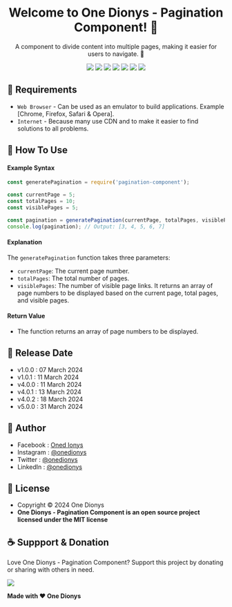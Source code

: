<h1 align="center">Welcome to One Dionys - Pagination Component! 👋 </h1>

<p align="center">A component to divide content into multiple pages, making it easier for users to navigate. 💖 </p>

<p align="center">
<img src="https://img.shields.io/github/contributors/onedionys/onedionys-pagination-component?style=flat-square">
<img src="https://img.shields.io/github/issues/onedionys/onedionys-pagination-component?style=flat-square">
<img src="https://img.shields.io/github/stars/onedionys/onedionys-pagination-component?style=flat-square"> 
<img src="https://img.shields.io/github/forks/onedionys/onedionys-pagination-component?style=flat-square">
<img src="https://img.shields.io/github/last-commit/onedionys/onedionys-pagination-component.svg?style=flat-square">
<img src="https://img.shields.io/github/languages/code-size/onedionys/onedionys-pagination-component?style=flat-square">
<img src="https://img.shields.io/github/license/onedionys/onedionys-pagination-component?style=flat-square">
</p>

## 💾 Requirements

* `Web Browser` - Can be used as an emulator to build applications. Example [Chrome, Firefox, Safari & Opera].
* `Internet` - Because many use CDN and to make it easier to find solutions to all problems.

## 🎯 How To Use

#### Example Syntax

```javascript
const generatePagination = require('pagination-component');

const currentPage = 5;
const totalPages = 10;
const visiblePages = 5;

const pagination = generatePagination(currentPage, totalPages, visiblePages);
console.log(pagination); // Output: [3, 4, 5, 6, 7]
```

#### Explanation

The `generatePagination` function takes three parameters:
* `currentPage`: The current page number.
* `totalPages`: The total number of pages.
* `visiblePages`: The number of visible page links.
It returns an array of page numbers to be displayed based on the current page, total pages, and visible pages.

#### Return Value

* The function returns an array of page numbers to be displayed.

## 📆 Release Date

* v1.0.0 : 07 March 2024
* v1.0.1 : 11 March 2024
* v4.0.0 : 11 March 2024
* v4.0.1 : 13 March 2024
* v4.0.2 : 18 March 2024
* v5.0.0 : 31 March 2024

## 🧑 Author

* Facebook : <a href="https://www.facebook.com/theonedionys"> Oned Ionys</a>
* Instagram : <a href="https://www.instagram.com/onedionys/"> @onedionys</a>
* Twitter : <a href="https://twitter.com/onedionys"> @onedionys</a>
* LinkedIn :  <a href="https://www.linkedin.com/in/onedionys/"> @onedionys</a>

## 📝 License

* Copyright © 2024 One Dionys
* **One Dionys - Pagination Component is an open source project licensed under the MIT license**

## ☕️ Suppport & Donation

Love One Dionys - Pagination Component? Support this project by donating or sharing with others in need.

<a href="https://www.buymeacoffee.com/onedionys"><img src="https://img.shields.io/badge/Buy_Me_A_Coffee-FFDD00?style=for-the-badge&logo=buy-me-a-coffee&logoColor=black"/> </a>

**Made with ❤️ One Dionys**
